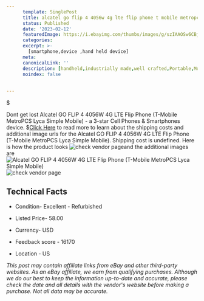 ```yaml
---
      template: SinglePost
      title: alcatel go flip 4 4056w 4g lte flip phone t mobile metropcs lyca simple mobile 
      status: Published
      date: '2023-02-12'
      featuredImage: https://i.ebayimg.com/thumbs/images/g/szIAAOSw6CBjmREo/s-l225.jpg
      categories: 
      excerpt: >-
        [smartphone,device ,hand held device]
      meta:
      canonicalLink: ''
      description: [handheld,industrially made,well crafted,Portable,Mobile,Compact,Convenient,Lightweight,Maneuverable,Man-portable,Miniature,Carriable,Hand-held,Light,Holdable,Transportable,Mobile device,Pocket-sized,On-the-go,Wireless,Cordless,Compact size,Convenient size, smartphone,device ,hand held device]
      noindex: false
      
        
---
```

$

Dont get lost  Alcatel GO FLIP 4 4056W 4G LTE Flip Phone (T-Mobile MetroPCS Lyca Simple Mobile) - a 3-star Cell Phones & Smartphones device.
$[Click Here](https://www.ebay.com/itm/266039873928?hash=item3df1365188%3Ag%3AszIAAOSw6CBjmREo&mkevt=1&mkcid=1&mkrid=711-53200-19255-0&campid=%253CePNCampaignId%253E&customid=%253CreferenceId%253E&toolid=10049) to read more to learn about the shipping costs and additional image urls for the Alcatel GO FLIP 4 4056W 4G LTE Flip Phone (T-Mobile MetroPCS Lyca Simple Mobile). Shipping cost is undefined. Here is how the product looks ![check vendor page](https://i.ebayimg.com/thumbs/images/g/szIAAOSw6CBjmREo/s-l225.jpg)and the additional images are![Alcatel GO FLIP 4 4056W 4G LTE Flip Phone (T-Mobile MetroPCS Lyca Simple Mobile)](https://i.ebayimg.com/images/g/szIAAOSw6CBjmREo/s-l1200.jpg)![check vendor page](https://origin-galleryplus.ebayimg.com/ws/web/266039873928_2_0_1/225x225.jpg,https://origin-galleryplus.ebayimg.com/ws/web/266039873928_3_0_1/225x225.jpg,https://origin-galleryplus.ebayimg.com/ws/web/266039873928_4_0_1/225x225.jpg,https://origin-galleryplus.ebayimg.com/ws/web/266039873928_5_0_1/225x225.jpg)



 ## Technical Facts 



     
      

 - Condition- Excellent - Refurbished 


      

 - Listed Price- 58.00 


      

 - Currency- USD 


      

 - Feedback score - 16170 


      

 - Location - US 


      
      

 *_This post may contain affiliate links from eBay and other third-party websites. As an eBay affiliate, we earn from qualifying purchases. Although we do our best to keep the information up-to-date and accurate, please check the date and all details with the vendor's website before making a purchase. Not all data may be accurate._*






